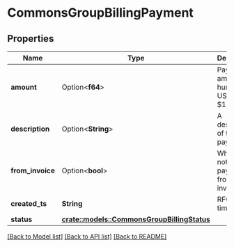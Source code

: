 # CommonsGroupBillingPayment

## Properties

Name | Type | Description | Notes
------------ | ------------- | ------------- | -------------
**amount** | Option<**f64**> | Payment amount (in hundreths USD, 100 = $1.00). | [optional]
**description** | Option<**String**> | A description of this payment. | [optional]
**from_invoice** | Option<**bool**> | Whether or not this payment is from an invoice. | [optional]
**created_ts** | **String** | RFC3339 timestamp. | 
**status** | [**crate::models::CommonsGroupBillingStatus**](CommonsGroupBillingStatus.md) |  | 

[[Back to Model list]](../README.md#documentation-for-models) [[Back to API list]](../README.md#documentation-for-api-endpoints) [[Back to README]](../README.md)



